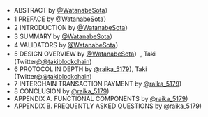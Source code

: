 - ABSTRACT by [@WatanabeSota](https://twitter.com/WatanabeSota?lang=en)）
- 1 PREFACE by [@WatanabeSota](https://twitter.com/WatanabeSota?lang=en)）
- 2 INTRODUCTION by [@WatanabeSota](https://twitter.com/WatanabeSota?lang=en)）
- 3 SUMMARY by [@WatanabeSota](https://twitter.com/WatanabeSota?lang=en)）
- 4 VALIDATORS by [@WatanabeSota](https://twitter.com/WatanabeSota?lang=en)）
- 5 DESIGN OVERVIEW by [@WatanabeSota](https://twitter.com/WatanabeSota?lang=en)）, Taki (Twitter[@@takiblockchain](https://twitter.com/takiblockchain?lang=en))
- 6 PROTOCOL IN DEPTH by [@raika_5179](https://twitter.com/raika_5179?lang=en)), Taki (Twitter[@@takiblockchain](https://twitter.com/takiblockchain?lang=en))
- 7 INTERCHAIN TRANSACTION PAYMENT by [@raika_5179](https://twitter.com/raika_5179?lang=en))
- 8 CONCLUSION by [@raika_5179](https://twitter.com/raika_5179?lang=en))
- APPENDIX A. FUNCTIONAL COMPONENTS by [@raika_5179](https://twitter.com/raika_5179?lang=en))
- APPENDIX B. FREQUENTLY ASKED QUESTIONS by [@raika_5179](https://twitter.com/raika_5179?lang=en))